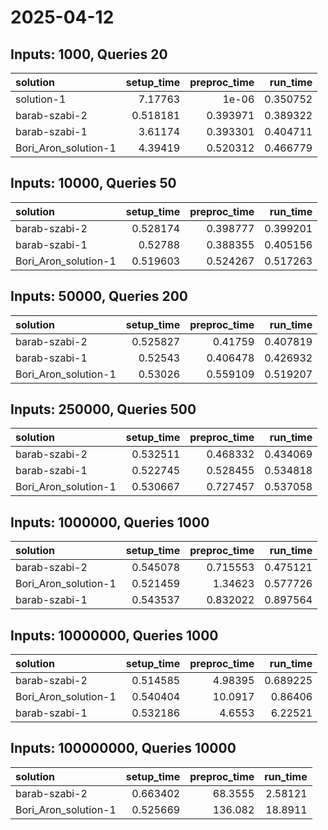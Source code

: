 # 2025-04-12

## Inputs: 1000, Queries 20

| solution             |   setup_time |   preproc_time |   run_time |
|:---------------------|-------------:|---------------:|-----------:|
| solution-1           |     7.17763  |       1e-06    |   0.350752 |
| barab-szabi-2        |     0.518181 |       0.393971 |   0.389322 |
| barab-szabi-1        |     3.61174  |       0.393301 |   0.404711 |
| Bori_Aron_solution-1 |     4.39419  |       0.520312 |   0.466779 |

## Inputs: 10000, Queries 50

| solution             |   setup_time |   preproc_time |   run_time |
|:---------------------|-------------:|---------------:|-----------:|
| barab-szabi-2        |     0.528174 |       0.398777 |   0.399201 |
| barab-szabi-1        |     0.52788  |       0.388355 |   0.405156 |
| Bori_Aron_solution-1 |     0.519603 |       0.524267 |   0.517263 |

## Inputs: 50000, Queries 200

| solution             |   setup_time |   preproc_time |   run_time |
|:---------------------|-------------:|---------------:|-----------:|
| barab-szabi-2        |     0.525827 |       0.41759  |   0.407819 |
| barab-szabi-1        |     0.52543  |       0.406478 |   0.426932 |
| Bori_Aron_solution-1 |     0.53026  |       0.559109 |   0.519207 |

## Inputs: 250000, Queries 500

| solution             |   setup_time |   preproc_time |   run_time |
|:---------------------|-------------:|---------------:|-----------:|
| barab-szabi-2        |     0.532511 |       0.468332 |   0.434069 |
| barab-szabi-1        |     0.522745 |       0.528455 |   0.534818 |
| Bori_Aron_solution-1 |     0.530667 |       0.727457 |   0.537058 |

## Inputs: 1000000, Queries 1000

| solution             |   setup_time |   preproc_time |   run_time |
|:---------------------|-------------:|---------------:|-----------:|
| barab-szabi-2        |     0.545078 |       0.715553 |   0.475121 |
| Bori_Aron_solution-1 |     0.521459 |       1.34623  |   0.577726 |
| barab-szabi-1        |     0.543537 |       0.832022 |   0.897564 |

## Inputs: 10000000, Queries 1000

| solution             |   setup_time |   preproc_time |   run_time |
|:---------------------|-------------:|---------------:|-----------:|
| barab-szabi-2        |     0.514585 |        4.98395 |   0.689225 |
| Bori_Aron_solution-1 |     0.540404 |       10.0917  |   0.86406  |
| barab-szabi-1        |     0.532186 |        4.6553  |   6.22521  |

## Inputs: 100000000, Queries 10000

| solution             |   setup_time |   preproc_time |   run_time |
|:---------------------|-------------:|---------------:|-----------:|
| barab-szabi-2        |     0.663402 |        68.3555 |    2.58121 |
| Bori_Aron_solution-1 |     0.525669 |       136.082  |   18.8911  |